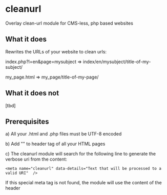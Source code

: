 # cleanurl
Overlay clean-url module for CMS-less, php based websites

## What it does
Rewrites the URLs of your website to clean urls:

index.php?l=en&page=mysubject  =>   index/en/mysubject/title-of-my-subject/

my_page.html                   =>   my_page/title-of-my-page/


## What it does not
[tbd]



## Prerequisites

a) All your .html and .php files must be UTF-8 encoded

b) Add "<meta http-equiv="content-type" content="text/html; charset=utf-8">" to header tag of all your HTML pages

c) The cleanurl module will search for the following line to generate the verbose uri from the content:

    <meta name="cleanurl" data-details="Text that will be processed to a valid URI"  />
	
If this special meta tag is not found, the module will use the content of the header <title> tags as a fallback.
	
It is important that you set these values BEFORE you install the clean url module on a public site - otherwise the urls will change,
which does no good in regard of search engines.
   
d) error_reporting should be turned on for debugging only (you may find all error output in error logfile of your website)



## Installation

a) Put the sources somewhere reachable from your website root folder

    cleanurl/
     +- class.cleanurl.php
     +- index_cleanurl.php


b) Create a link named "index_cleanurl.php" to "index_cleanurl.php" of the cleanurl package

    ln -s ../cleanurl/index_cleanurl.php index_cleanurl.php


c) Copy htaccess.tmpl from the source tree to .htaccess in your website root folder
  If a .htaccess already exists, merge the content from .htacess.tmpl into the existing .htaccess file.

    cp ../cleanurl/htaccess.tmpl .htaccess


d) Copy cleanurl.conf.php.tmpl from the source tree to cleanurl.conf.php in your website root folder

    cp ../cleanurl/cleanurl.conf.php.tmpl cleanurl.conf.php


e) Edit your copy of cleanurl.conf.php to fit your installation


f) Make sure, the webserver user account has write access to the configured cache file.


g) Finished.



# IMPORTANT NOTES

Cache entries do not have a TTL mechanism.
If once cached associations ever change (e.g. you change the &lt;title&gt; of a document) - truncate the cache file to 0 Bytes length to rebuild the Cache

